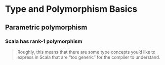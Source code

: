 # Type and Polymorphism Basics

## Parametric polymorphism

### Scala has rank-1 polymorphism
> Roughly, this means that there are some type concepts you’d like to express in Scala that are “too generic” for the compiler to understand. 


